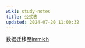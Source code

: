 ```yaml
---
wiki: study-notes
title: 公式表
updated: 2024-07-20 11:00:32
---
```


数据迁移至[immich](https://photo.hzchu.top/share/jOpvFFbTYj9xsZwFXhC4PTisCrJBWjjdx7PWKiwco32d3qlsteHdDEKR55YRwxJRpH4)